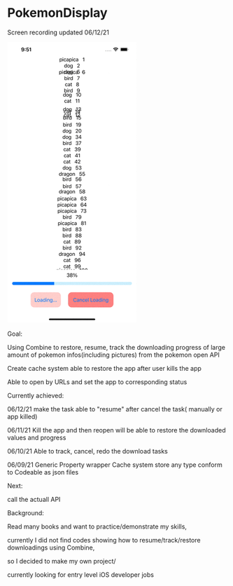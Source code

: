 # PokemonDisplay

Screen recording updated 06/12/21

![](https://github.com/hgtlzyc/PokemonDisplay/blob/4731e9fbb442a3df828e1199d13f256eff982f5c/screenRecording.gif)

Goal:

Using Combine to restore, resume, track the downloading progress of large amount of pokemon infos(including pictures) from the pokemon open API

Create cache system able to restore the app after user kills the app

Able to open by URLs and set the app to corresponding status


Currently achieved:

06/12/21 make the task able to "resume" after cancel the task( manually or app killed)

06/11/21 Kill the app and then reopen will be able to restore the downloaded values and progress 

06/10/21 Able to track, cancel, redo the download tasks 

06/09/21 Generic Property wrapper Cache system store any type conform to Codeable as json files 

Next:

call the actuall API


Background:

Read many books and want to practice/demonstrate my skills, 

currently I did not find codes showing how to resume/track/restore downloadings using Combine,

so I decided to make my own project/ 

currently looking for entry level iOS developer jobs
